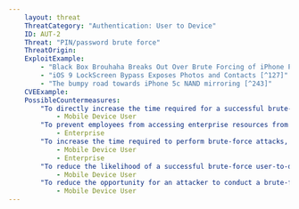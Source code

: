 ```yaml
---
    layout: threat
    ThreatCategory: "Authentication: User to Device"
    ID: AUT-2
    Threat: "PIN/password brute force"
    ThreatOrigin:
    ExploitExample:
        - "Black Box Brouhaha Breaks Out Over Brute Forcing of iPhone Pin Lock [^125]"
        - "iOS 9 LockScreen Bypass Exposes Photos and Contacts [^127]"
        - "The bumpy road towards iPhone 5c NAND mirroring [^243]"
    CVEExample:
    PossibleCountermeasures:
        "To directly increase the time required for a successful brute-force authentication attempt, increase the length, complexity, and randomness of device unlock codes, with a strong preference for a \'password\' option that may contain letters (uppercase and lowercase), numbers, and special characters, rather than a simpler numeric PIN or (on Android devices) a geometric pattern.":
            - Mobile Device User
        "To prevent employees from accessing enterprise resources from devices with a weak device unlock code, deploy MDM or containerization solutions that enable device configuration policies that require the unlock code for enrolled devices to meet minimum length and complexity requirements prior to granting access to enterprise resources.":
            - Enterprise
        "To increase the time required to perform brute-force attacks, use mobile devices that incur incrementally increasing delays when the wrong unlock code is entered.":
            - Mobile Device User
            - Enterprise
        "To reduce the likelihood of a successful brute-force user-to-device authentication attempt on a device, configure the device to wipe all device data after a preset number of consecutive failed unlock attempts (e.g., 10).":
            - Mobile Device User
        "To reduce the opportunity for an attacker to conduct a brute-force authentication attack against the device, use strong physical security measures (e.g.,locking the device into a container) when not directly attended.":
            - Mobile Device User
---
```


